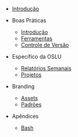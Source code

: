 - [Introdução](README.md)

- Boas Práticas

    - [Introdução](boas-praticas/boas-praticas.md)
    - [Ferramentas](boas-praticas/ferramentas.md)
    - [Controle de Versão](boas-praticas/controledeversao.md)
    <!--- [Revisões de Código](boas-praticas/revisoes-de-codigo.md) -->

- Específico da OSLU

    - [Relatórios Semanais](especifico/relatoriossemanais.md)
    - [Projetos](especifico/projetos.md)

- Branding
    - [Assets](branding/assets.md)
    - [Padrões](branding/padroes.md)

- Apêndices

    - [Bash](apendices/bash.md)
